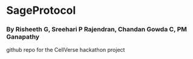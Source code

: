# SageProtocol
### By Risheeth G, Sreehari P Rajendran, Chandan Gowda C, PM Ganapathy
github repo for the CellVerse hackathon project
